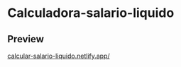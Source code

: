 # Calculadora-salario-liquido

## Preview
<a href="https://calcular-salario-liquido.netlify.app/" target="_blank" rel="noopener noreferrer">calcular-salario-liquido.netlify.app/</a>
